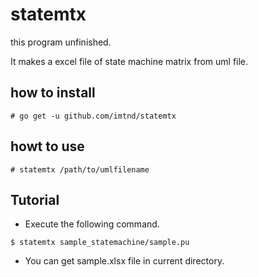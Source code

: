 # statemtx
this program unfinished.

It makes a excel file of state machine matrix from uml file.


## how to install
```
# go get -u github.com/imtnd/statemtx
```

## howt to use
```
# statemtx /path/to/umlfilename
```

## Tutorial
* Execute the following command.
```
$ statemtx sample_statemachine/sample.pu
```

* You can get sample.xlsx file in current directory.
  